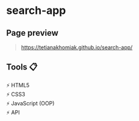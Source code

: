 # search-app

## Page preview
> https://tetianakhomiak.github.io/search-app/

 ## Tools 📋
 ⚡️ HTML5                                                                                                                                                             
 ⚡️ CSS3                                                                                                                                                             
 ⚡️ JavaScript (OOP)                                                                                                                                                       
 ⚡️ API                                                                                                                                                        
